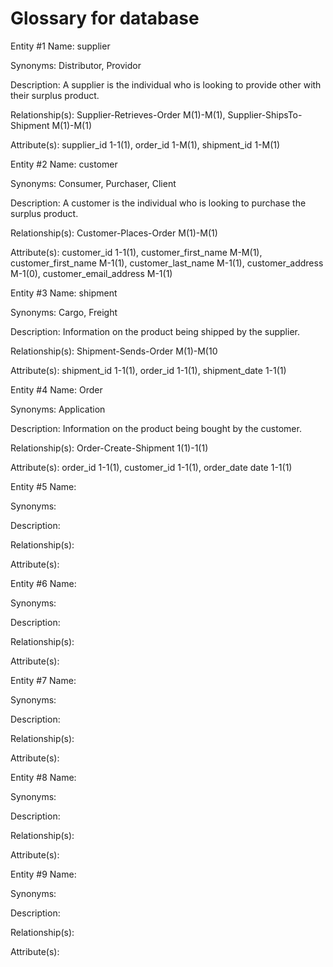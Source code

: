 # Glossary for database

Entity #1 Name: supplier

   Synonyms: Distributor, Providor
  
   Description: A supplier is the individual who is looking to provide other with their surplus product.
  
   Relationship(s): Supplier-Retrieves-Order M(1)-M(1), Supplier-ShipsTo-Shipment M(1)-M(1)
   
   Attribute(s): supplier_id 1-1(1), order_id 1-M(1), shipment_id 1-M(1)

Entity #2 Name: customer

   Synonyms: Consumer, Purchaser, Client
   
   Description: A customer is the individual who is looking to purchase the surplus product.
   
   Relationship(s): Customer-Places-Order M(1)-M(1)
   
   Attribute(s): customer_id 1-1(1), customer_first_name M-M(1), customer_first_name M-1(1), customer_last_name M-1(1), customer_address M-1(0), customer_email_address M-1(1)
   
Entity #3 Name: shipment

   Synonyms: Cargo, Freight
   
   Description: Information on the product being shipped by the supplier.
   
   Relationship(s): Shipment-Sends-Order M(1)-M(10
   
   Attribute(s): shipment_id 1-1(1), order_id 1-1(1), shipment_date 1-1(1)
   
Entity #4 Name: Order

   Synonyms: Application
   
   Description: Information on the product being bought by the customer.
   
   Relationship(s): Order-Create-Shipment 1(1)-1(1)
   
   Attribute(s): order_id 1-1(1), customer_id 1-1(1), order_date date 1-1(1)
   
Entity #5 Name: 

   Synonyms: 
   
   Description: 
   
   Relationship(s): 
   
   Attribute(s):
   
Entity #6 Name: 

   Synonyms: 
   
   Description: 
   
   Relationship(s): 
   
   Attribute(s):
   
Entity #7 Name: 

   Synonyms: 
   
   Description: 
   
   Relationship(s): 
   
   Attribute(s):
   
Entity #8 Name: 

   Synonyms: 
   
   Description: 
   
   Relationship(s): 
   
   Attribute(s):
 
Entity #9 Name: 

   Synonyms: 
   
   Description: 
   
   Relationship(s): 
   
   Attribute(s):
   
